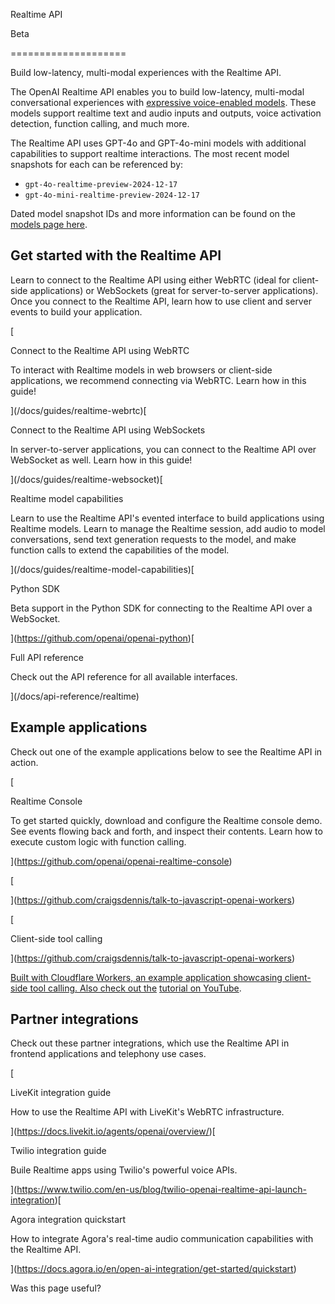 Realtime API

Beta

====================

Build low-latency, multi-modal experiences with the Realtime API.

The OpenAI Realtime API enables you to build low-latency, multi-modal
conversational experiences with
[expressive voice-enabled models](/docs/models#gpt-4o-realtime). These models
support realtime text and audio inputs and outputs, voice activation detection,
function calling, and much more.

The Realtime API uses GPT-4o and GPT-4o-mini models with additional capabilities
to support realtime interactions. The most recent model snapshots for each can
be referenced by:

- `gpt-4o-realtime-preview-2024-12-17`
- `gpt-4o-mini-realtime-preview-2024-12-17`

Dated model snapshot IDs and more information can be found on the
[models page here](/docs/models#gpt-4o-realtime).

## Get started with the Realtime API

Learn to connect to the Realtime API using either WebRTC (ideal for client-side
applications) or WebSockets (great for server-to-server applications). Once you
connect to the Realtime API, learn how to use client and server events to build
your application.

[

Connect to the Realtime API using WebRTC

To interact with Realtime models in web browsers or client-side applications, we
recommend connecting via WebRTC. Learn how in this guide!

](/docs/guides/realtime-webrtc)[

Connect to the Realtime API using WebSockets

In server-to-server applications, you can connect to the Realtime API over
WebSocket as well. Learn how in this guide!

](/docs/guides/realtime-websocket)[

Realtime model capabilities

Learn to use the Realtime API's evented interface to build applications using
Realtime models. Learn to manage the Realtime session, add audio to model
conversations, send text generation requests to the model, and make function
calls to extend the capabilities of the model.

](/docs/guides/realtime-model-capabilities)[

Python SDK

Beta support in the Python SDK for connecting to the Realtime API over a
WebSocket.

](https://github.com/openai/openai-python)[

Full API reference

Check out the API reference for all available interfaces.

](/docs/api-reference/realtime)

## Example applications

Check out one of the example applications below to see the Realtime API in
action.

[

Realtime Console

To get started quickly, download and configure the Realtime console demo. See
events flowing back and forth, and inspect their contents. Learn how to execute
custom logic with function calling.

](https://github.com/openai/openai-realtime-console)[](https://github.com/craigsdennis/talk-to-javascript-openai-workers)

[

](https://github.com/craigsdennis/talk-to-javascript-openai-workers)

[

Client-side tool calling

](https://github.com/craigsdennis/talk-to-javascript-openai-workers)

[](https://github.com/craigsdennis/talk-to-javascript-openai-workers)

[Built with Cloudflare Workers, an example application showcasing client-side tool calling. Also check out the](https://github.com/craigsdennis/talk-to-javascript-openai-workers)
[tutorial on YouTube](https://www.youtube.com/watch?v=TcOytsfva0o).

## Partner integrations

Check out these partner integrations, which use the Realtime API in frontend
applications and telephony use cases.

[

LiveKit integration guide

How to use the Realtime API with LiveKit's WebRTC infrastructure.

](https://docs.livekit.io/agents/openai/overview/)[

Twilio integration guide

Buile Realtime apps using Twilio's powerful voice APIs.

](https://www.twilio.com/en-us/blog/twilio-openai-realtime-api-launch-integration)[

Agora integration quickstart

How to integrate Agora's real-time audio communication capabilities with the
Realtime API.

](https://docs.agora.io/en/open-ai-integration/get-started/quickstart)

Was this page useful?

